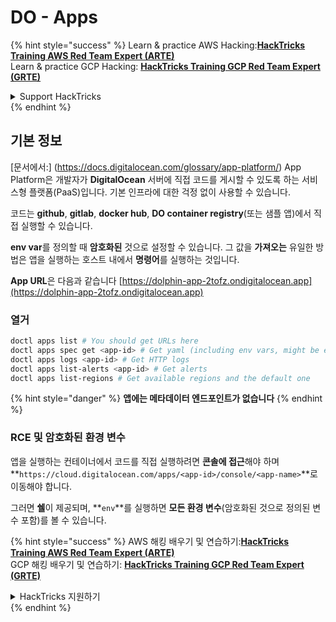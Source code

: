 # DO - Apps

{% hint style="success" %}
Learn & practice AWS Hacking:<img src="../../../.gitbook/assets/image (1).png" alt="" data-size="line">[**HackTricks Training AWS Red Team Expert (ARTE)**](https://training.hacktricks.xyz/courses/arte)<img src="../../../.gitbook/assets/image (1).png" alt="" data-size="line">\
Learn & practice GCP Hacking: <img src="../../../.gitbook/assets/image (2).png" alt="" data-size="line">[**HackTricks Training GCP Red Team Expert (GRTE)**<img src="../../../.gitbook/assets/image (2).png" alt="" data-size="line">](https://training.hacktricks.xyz/courses/grte)

<details>

<summary>Support HackTricks</summary>

* Check the [**subscription plans**](https://github.com/sponsors/carlospolop)!
* **Join the** 💬 [**Discord group**](https://discord.gg/hRep4RUj7f) or the [**telegram group**](https://t.me/peass) or **follow** us on **Twitter** 🐦 [**@hacktricks\_live**](https://twitter.com/hacktricks\_live)**.**
* **Share hacking tricks by submitting PRs to the** [**HackTricks**](https://github.com/carlospolop/hacktricks) and [**HackTricks Cloud**](https://github.com/carlospolop/hacktricks-cloud) github repos.

</details>
{% endhint %}

## 기본 정보

[문서에서:] (https://docs.digitalocean.com/glossary/app-platform/) App Platform은 개발자가 **DigitalOcean** 서버에 직접 코드를 게시할 수 있도록 하는 서비스형 플랫폼(PaaS)입니다. 기본 인프라에 대한 걱정 없이 사용할 수 있습니다.

코드는 **github**, **gitlab**, **docker hub**, **DO container registry**(또는 샘플 앱)에서 직접 실행할 수 있습니다.

**env var**를 정의할 때 **암호화된** 것으로 설정할 수 있습니다. 그 값을 **가져오는** 유일한 방법은 앱을 실행하는 호스트 내에서 **명령어**를 실행하는 것입니다.

**App URL**은 다음과 같습니다 [https://dolphin-app-2tofz.ondigitalocean.app](https://dolphin-app-2tofz.ondigitalocean.app)

### 열거
```bash
doctl apps list # You should get URLs here
doctl apps spec get <app-id> # Get yaml (including env vars, might be encrypted)
doctl apps logs <app-id> # Get HTTP logs
doctl apps list-alerts <app-id> # Get alerts
doctl apps list-regions # Get available regions and the default one
```
{% hint style="danger" %}
**앱에는 메타데이터 엔드포인트가 없습니다**
{% endhint %}

### RCE 및 암호화된 환경 변수

앱을 실행하는 컨테이너에서 코드를 직접 실행하려면 **콘솔에 접근**해야 하며 **`https://cloud.digitalocean.com/apps/<app-id>/console/<app-name>`**로 이동해야 합니다.

그러면 **쉘**이 제공되며, **`env`**를 실행하면 **모든 환경 변수**(암호화된 것으로 정의된 변수 포함)를 볼 수 있습니다.

{% hint style="success" %}
AWS 해킹 배우기 및 연습하기:<img src="../../../.gitbook/assets/image (1).png" alt="" data-size="line">[**HackTricks Training AWS Red Team Expert (ARTE)**](https://training.hacktricks.xyz/courses/arte)<img src="../../../.gitbook/assets/image (1).png" alt="" data-size="line">\
GCP 해킹 배우기 및 연습하기: <img src="../../../.gitbook/assets/image (2).png" alt="" data-size="line">[**HackTricks Training GCP Red Team Expert (GRTE)**<img src="../../../.gitbook/assets/image (2).png" alt="" data-size="line">](https://training.hacktricks.xyz/courses/grte)

<details>

<summary>HackTricks 지원하기</summary>

* [**구독 계획**](https://github.com/sponsors/carlospolop) 확인하기!
* **💬 [**Discord 그룹**](https://discord.gg/hRep4RUj7f) 또는 [**텔레그램 그룹**](https://t.me/peass)에 참여하거나 **Twitter** 🐦 [**@hacktricks\_live**](https://twitter.com/hacktricks\_live)**를 팔로우하세요.**
* **[**HackTricks**](https://github.com/carlospolop/hacktricks) 및 [**HackTricks Cloud**](https://github.com/carlospolop/hacktricks-cloud) 깃허브 리포지토리에 PR을 제출하여 해킹 팁을 공유하세요.**

</details>
{% endhint %}
